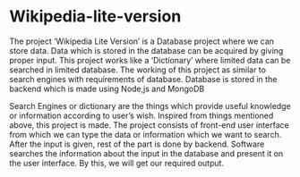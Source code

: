 # Wikipedia-lite-version
The project ‘Wikipedia Lite Version’ is a Database project where we can store data. Data which is stored in the database can be acquired by giving proper input.
This project works like a ‘Dictionary’ where limited data can be searched in limited database.
The working of this project as similar to search engines with requirements of database. Database is stored in the backend which is made using Node,js and MongoDB

Search Engines or dictionary are the things which provide useful knowledge or information according to user’s wish.
Inspired from things mentioned above, this project is made.
The project consists of front-end user interface from which we can type the data or information which we want to search. After the input is given, rest of the part is done by backend.
Software searches the information about the input in the database and present it on the user interface. By this, we will get our required output.
